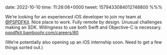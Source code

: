 date: 2022-10-10
time: 11:26:06+0000
tweet: 1579433084012748800
%%%

We’re looking for an experienced iOS developer to join my team at [@PSPDFKit](https://twitter.com/PSPDFKit). Nice place to work. Fully remote by design. Unusual challenges making an SDK. Willingness to use both Swift and Objective-C is necessary. [pspdfkit.bamboohr.com/careers/80](https://pspdfkit.bamboohr.com/careers/80)

(We’re potentially also opening up an iOS internship soon. Need to get a few things sorted out.)
